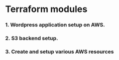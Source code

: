 # Terraform modules
### 1. Wordpress application setup on AWS.
### 2. S3 backend setup. 
### 3. Create and setup various AWS resources 
